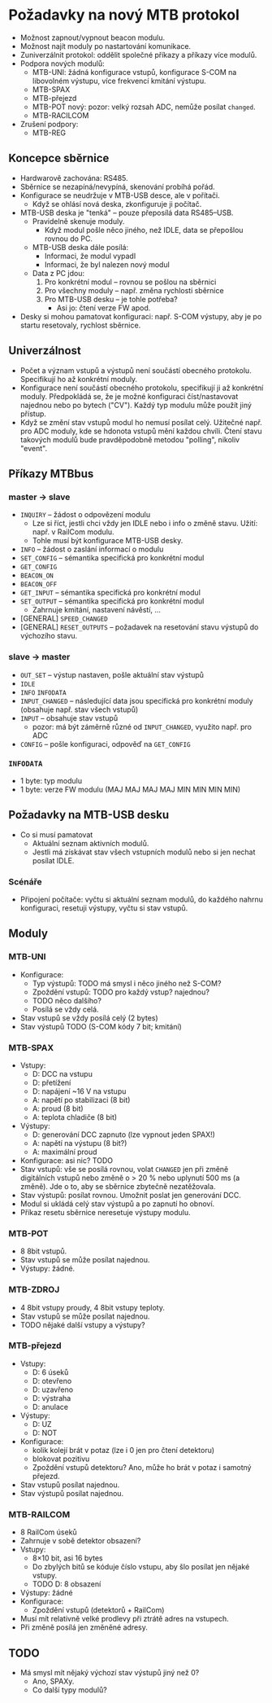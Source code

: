 Požadavky na nový MTB protokol
==============================

* Možnost zapnout/vypnout beacon modulu.
* Možnost najít moduly po nastartování komunikace.
* Zuniverzálnit protokol: oddělit společné příkazy a příkazy více modulů.
* Podpora nových modulů:
  - MTB-UNI: žádná konfigurace vstupů, konfigurace S-COM na libovolném výstupu,
    více frekvencí kmitání výstupu.
  - MTB-SPAX
  - MTB-přejezd
  - MTB-POT nový: pozor: velký rozsah ADC, nemůže posílat `changed`.
  - MTB-RACILCOM
* Zrušení podpory:
  - MTB-REG

## Koncepce sběrnice

* Hardwarově zachována: RS485.
* Sběrnice se nezapíná/nevypíná, skenování probíhá pořád.
* Konfigurace se neudržuje v MTB-USB desce, ale v pořítači.
   - Když se ohlásí nová deska, zkonfiguruje ji počítač.
* MTB-USB deska je "tenká" – pouze přeposílá data RS485–USB.
   - Pravidelně skenuje moduly.
     * Když modul pošle něco jiného, než IDLE, data se přepošlou rovnou do PC.
   - MTB-USB deska dále posílá:
     - Informaci, že modul vypadl
     - Informaci, že byl nalezen nový modul
   - Data z PC jdou:
     1. Pro konkrétní modul – rovnou se pošlou na sběrnici
     2. Pro všechny moduly – např. změna rychlosti sběrnice
     3. Pro MTB-USB desku – je tohle potřeba?
        - Asi jo: čtení verze FW apod.
* Desky si mohou pamatovat konfiguraci: např. S-COM výstupy, aby je po startu
  resetovaly, rychlost sběrnice.

## Univerzálnost

* Počet a význam vstupů a výstupů není součástí obecného protokolu. Specifikují
  ho až konkrétní moduly.
* Konfigurace není součástí obecného protokolu, specifikují ji až konkrétní
  moduly. Předpokládá se, že je možné konfiguraci číst/nastavovat najednou nebo
  po bytech ("CV"). Každý typ modulu může použít jiný přístup.
* Když se změní stav vstupů modul ho nemusí posílat celý. Užitečné např. pro
  ADC moduly, kde se hdonota vstupů mění každou chvíli. Čtení stavu takových
  modulů bude pravděpodobně metodou "polling", nikoliv "event".

## Příkazy MTBbus

### master → slave

 * `INQUIRY` – žádost o odpovězení modulu
   - Lze si říct, jestli chci vždy jen IDLE nebo i info o změně stavu.
     Užití: např. v RailCom modulu.
   - Tohle musí být konfigurace MTB-USB desky.
 * `INFO` – žádost o zaslání informací o modulu
 * `SET_CONFIG` – sémantika specifická pro konkrétní modul
 * `GET_CONFIG`
 * `BEACON_ON`
 * `BEACON_OFF`
 * `GET_INPUT` – sémantika specifická pro konkrétní modul
 * `SET_OUTPUT` – sémantika specifická pro konkrétní modul
    - Zahrnuje kmitání, nastavení návěstí, ...
 * [GENERAL] `SPEED_CHANGED`
 * [GENERAL] `RESET_OUTPUTS` – požadavek na resetování stavu výstupů do výchozího
   stavu.

### slave → master

 * `OUT_SET` – výstup nastaven, pošle aktuální stav výstupů
 * `IDLE`
 * `INFO` `INFODATA`
 * `INPUT_CHANGED` – následující data jsou specifická pro konkrétní moduly
    (obsahuje např. stav všech vstupů)
 * `INPUT` – obsahuje stav vstupů
    - pozor: má být záměrně různé od `INPUT_CHANGED`, využito např. pro ADC
 * `CONFIG` – pošle konfiguraci, odpověď na `GET_CONFIG`

### `INFODATA`

 * 1 byte: typ modulu
 * 1 byte: verze FW modulu (MAJ MAJ MAJ MAJ MIN MIN MIN MIN)

## Požadavky na MTB-USB desku

 * Co si musí pamatovat
   - Aktuální seznam aktivních modulů.
   - Jestli má získávat stav všech vstupních modulů nebo si jen nechat posílat
     IDLE.

### Scénáře

 * Připojení počítače: vyčtu si aktuální seznam modulů, do každého nahrnu
   konfiguraci, resetuji výstupy, vyčtu si stav vstupů.

## Moduly

### MTB-UNI

 * Konfigurace:
   - Typ výstupů: TODO má smysl i něco jiného než S-COM?
   - Zpoždění vstupů: TODO pro každý vstup? najednou?
   - TODO něco dalšího?
   - Posílá se vždy celá.
 * Stav vstupů se vždy posílá celý (2 bytes)
 * Stav výstupů TODO (S-COM kódy 7 bit; kmitání)

### MTB-SPAX

 * Vstupy:
   - D: DCC na vstupu
   - D: přetížení
   - D: napájení ~16 V na vstupu
   - A: napětí po stabilizaci (8 bit)
   - A: proud (8 bit)
   - A: teplota chladiče (8 bit)
 * Výstupy:
   - D: generování DCC zapnuto (lze vypnout jeden SPAX!)
   - A: napětí na výstupu (8 bit?)
   - A: maximální proud
 * Konfigurace: asi nic? TODO
 * Stav vstupů: vše se posílá rovnou, volat `CHANGED` jen při změně digitálních
   vstupů nebo změně o > 20 % nebo uplynutí 500 ms (a změně). Jde o to, aby se
   sběrnice zbytečně nezatěžovala.
 * Stav výstupů: posílat rovnou. Umožnit poslat jen generování DCC.
 * Modul si ukládá celý stav výstupů a po zapnutí ho obnoví.
 * Příkaz resetu sběrnice neresetuje výstupy modulu.

### MTB-POT

 * 8 8bit vstupů.
 * Stav vstupů se může posílat najednou.
 * Výstupy: žádné.

### MTB-ZDROJ

 * 4 8bit vstupy proudy, 4 8bit vstupy teploty.
 * Stav vstupů se může posílat najednou.
 * TODO nějaké další vstupy a výstupy?

### MTB-přejezd

 * Vstupy:
   - D: 6 úseků
   - D: otevřeno
   - D: uzavřeno
   - D: výstraha
   - D: anulace
 * Výstupy:
   - D: UZ
   - D: NOT
 * Konfigurace:
   - kolik kolejí brát v potaz (lze i 0 jen pro čtení detektoru)
   - blokovat pozitivu
   - Zpoždění vstupů detektoru? Ano, může ho brát v potaz i samotný přejezd.
 * Stav vstupů posílat najednou.
 * Stav výstupů posílat najednou.

### MTB-RAILCOM

 * 8 RailCom úseků
 * Zahrnuje v sobě detektor obsazení?
 * Vstupy:
   - 8×10 bit, asi 16 bytes
   - Do zbylých bitů se kóduje číslo vstupu, aby šlo posílat jen nějaké vstupy.
   - TODO D: 8 obsazení
 * Výstupy: žádné
 * Konfigurace:
   - Zpoždění vstupů (detektorů + RailCom)
 * Musí mít relativně velké prodlevy při ztrátě adres na vstupech.
 * Při změně posílá jen změněné adresy.

## TODO

 * Má smysl mít nějaký výchozí stav výstupů jiný než 0?
   - Ano, SPAXy.
   - Co další typy modulů?
